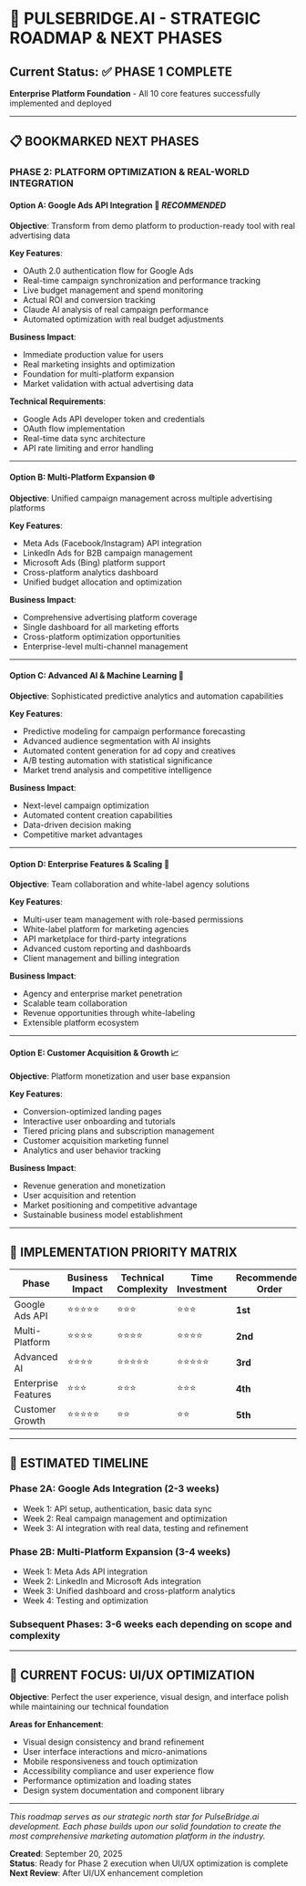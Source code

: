 # 🚀 PULSEBRIDGE.AI - STRATEGIC ROADMAP & NEXT PHASES

## Current Status: ✅ PHASE 1 COMPLETE
**Enterprise Platform Foundation** - All 10 core features successfully implemented and deployed

---

## 📋 BOOKMARKED NEXT PHASES

### **PHASE 2: PLATFORM OPTIMIZATION & REAL-WORLD INTEGRATION**

#### **Option A: Google Ads API Integration** 🎯 *RECOMMENDED*
**Objective**: Transform from demo platform to production-ready tool with real advertising data

**Key Features**:
- OAuth 2.0 authentication flow for Google Ads
- Real-time campaign synchronization and performance tracking
- Live budget management and spend monitoring
- Actual ROI and conversion tracking
- Claude AI analysis of real campaign performance
- Automated optimization with real budget adjustments

**Business Impact**: 
- Immediate production value for users
- Real marketing insights and optimization
- Foundation for multi-platform expansion
- Market validation with actual advertising data

**Technical Requirements**:
- Google Ads API developer token and credentials
- OAuth flow implementation
- Real-time data sync architecture
- API rate limiting and error handling

---

#### **Option B: Multi-Platform Expansion** 🌐
**Objective**: Unified campaign management across multiple advertising platforms

**Key Features**:
- Meta Ads (Facebook/Instagram) API integration
- LinkedIn Ads for B2B campaign management
- Microsoft Ads (Bing) platform support
- Cross-platform analytics dashboard
- Unified budget allocation and optimization

**Business Impact**:
- Comprehensive advertising platform coverage
- Single dashboard for all marketing efforts
- Cross-platform optimization opportunities
- Enterprise-level multi-channel management

---

#### **Option C: Advanced AI & Machine Learning** 🤖
**Objective**: Sophisticated predictive analytics and automation capabilities

**Key Features**:
- Predictive modeling for campaign performance forecasting
- Advanced audience segmentation with AI insights
- Automated content generation for ad copy and creatives
- A/B testing automation with statistical significance
- Market trend analysis and competitive intelligence

**Business Impact**:
- Next-level campaign optimization
- Automated content creation capabilities
- Data-driven decision making
- Competitive market advantages

---

#### **Option D: Enterprise Features & Scaling** 🏢
**Objective**: Team collaboration and white-label agency solutions

**Key Features**:
- Multi-user team management with role-based permissions
- White-label platform for marketing agencies
- API marketplace for third-party integrations
- Advanced custom reporting and dashboards
- Client management and billing integration

**Business Impact**:
- Agency and enterprise market penetration
- Scalable team collaboration
- Revenue opportunities through white-labeling
- Extensible platform ecosystem

---

#### **Option E: Customer Acquisition & Growth** 📈
**Objective**: Platform monetization and user base expansion

**Key Features**:
- Conversion-optimized landing pages
- Interactive user onboarding and tutorials
- Tiered pricing plans and subscription management
- Customer acquisition marketing funnel
- Analytics and user behavior tracking

**Business Impact**:
- Revenue generation and monetization
- User acquisition and retention
- Market positioning and competitive advantage
- Sustainable business model establishment

---

## 🎯 IMPLEMENTATION PRIORITY MATRIX

| Phase | Business Impact | Technical Complexity | Time Investment | Recommended Order |
|-------|----------------|---------------------|-----------------|-------------------|
| Google Ads API | ⭐⭐⭐⭐⭐ | ⭐⭐⭐ | ⭐⭐⭐ | **1st** |
| Multi-Platform | ⭐⭐⭐⭐ | ⭐⭐⭐⭐ | ⭐⭐⭐⭐ | **2nd** |
| Advanced AI | ⭐⭐⭐⭐ | ⭐⭐⭐⭐⭐ | ⭐⭐⭐⭐⭐ | **3rd** |
| Enterprise Features | ⭐⭐⭐ | ⭐⭐⭐ | ⭐⭐⭐ | **4th** |
| Customer Growth | ⭐⭐⭐⭐⭐ | ⭐⭐ | ⭐⭐ | **5th** |

---

## 📅 ESTIMATED TIMELINE

### **Phase 2A: Google Ads Integration** (2-3 weeks)
- Week 1: API setup, authentication, basic data sync
- Week 2: Real campaign management and optimization
- Week 3: AI integration with real data, testing and refinement

### **Phase 2B: Multi-Platform Expansion** (3-4 weeks)
- Week 1: Meta Ads API integration
- Week 2: LinkedIn and Microsoft Ads integration
- Week 3: Unified dashboard and cross-platform analytics
- Week 4: Testing and optimization

### **Subsequent Phases**: 3-6 weeks each depending on scope and complexity

---

## 🎨 CURRENT FOCUS: UI/UX OPTIMIZATION

**Objective**: Perfect the user experience, visual design, and interface polish while maintaining our technical foundation

**Areas for Enhancement**:
- Visual design consistency and brand refinement
- User interface interactions and micro-animations
- Mobile responsiveness and touch optimization
- Accessibility compliance and user experience flow
- Performance optimization and loading states
- Design system documentation and component library

---

*This roadmap serves as our strategic north star for PulseBridge.ai development. Each phase builds upon our solid foundation to create the most comprehensive marketing automation platform in the industry.*

**Created**: September 20, 2025  
**Status**: Ready for Phase 2 execution when UI/UX optimization is complete  
**Next Review**: After UI/UX enhancement completion